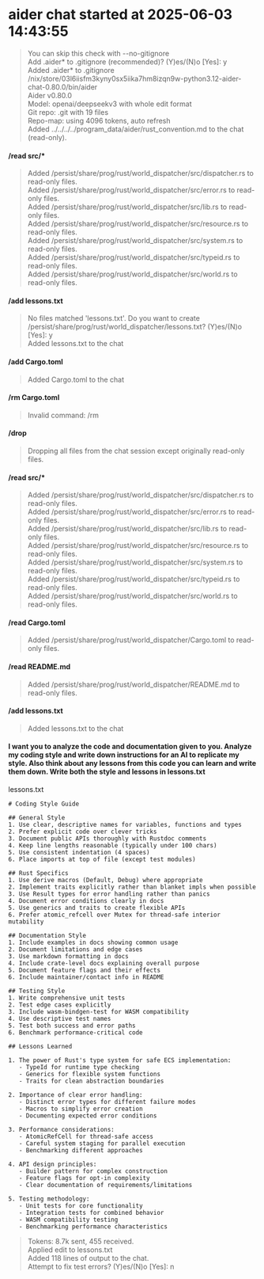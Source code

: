 
# aider chat started at 2025-06-03 14:43:55

> You can skip this check with --no-gitignore  
> Add .aider* to .gitignore (recommended)? (Y)es/(N)o [Yes]: y  
> Added .aider* to .gitignore  
> /nix/store/03l6iisfm3kyny0sx5iika7hm8izqn9w-python3.12-aider-chat-0.80.0/bin/aider  
> Aider v0.80.0  
> Model: openai/deepseekv3 with whole edit format  
> Git repo: .git with 19 files  
> Repo-map: using 4096 tokens, auto refresh  
> Added ../../../../program_data/aider/rust_convention.md to the chat (read-only).  

#### /read src/*  
> Added /persist/share/prog/rust/world_dispatcher/src/dispatcher.rs to read-only files.  
> Added /persist/share/prog/rust/world_dispatcher/src/error.rs to read-only files.  
> Added /persist/share/prog/rust/world_dispatcher/src/lib.rs to read-only files.  
> Added /persist/share/prog/rust/world_dispatcher/src/resource.rs to read-only files.  
> Added /persist/share/prog/rust/world_dispatcher/src/system.rs to read-only files.  
> Added /persist/share/prog/rust/world_dispatcher/src/typeid.rs to read-only files.  
> Added /persist/share/prog/rust/world_dispatcher/src/world.rs to read-only files.  

#### /add lessons.txt  
> No files matched 'lessons.txt'. Do you want to create /persist/share/prog/rust/world_dispatcher/lessons.txt? (Y)es/(N)o [Yes]: y  
> Added lessons.txt to the chat  

#### /add Cargo.toml  
> Added Cargo.toml to the chat  

#### /rm  Cargo.toml  
> Invalid command: /rm  

#### /drop  
> Dropping all files from the chat session except originally read-only files.  

#### /read src/*  
> Added /persist/share/prog/rust/world_dispatcher/src/dispatcher.rs to read-only files.  
> Added /persist/share/prog/rust/world_dispatcher/src/error.rs to read-only files.  
> Added /persist/share/prog/rust/world_dispatcher/src/lib.rs to read-only files.  
> Added /persist/share/prog/rust/world_dispatcher/src/resource.rs to read-only files.  
> Added /persist/share/prog/rust/world_dispatcher/src/system.rs to read-only files.  
> Added /persist/share/prog/rust/world_dispatcher/src/typeid.rs to read-only files.  
> Added /persist/share/prog/rust/world_dispatcher/src/world.rs to read-only files.  

#### /read Cargo.toml  
> Added /persist/share/prog/rust/world_dispatcher/Cargo.toml to read-only files.  

#### /read README.md  
> Added /persist/share/prog/rust/world_dispatcher/README.md to read-only files.  

#### /add lessons.txt  
> Added lessons.txt to the chat  

#### I want you to analyze the code and documentation given to you. Analyze my coding style and write down instructions for an AI to replicate my style. Also think about any lessons from this code you can learn and write them down. Write both the style and lessons in lessons.txt  

lessons.txt
````
# Coding Style Guide

## General Style
1. Use clear, descriptive names for variables, functions and types
2. Prefer explicit code over clever tricks
3. Document public APIs thoroughly with Rustdoc comments
4. Keep line lengths reasonable (typically under 100 chars)
5. Use consistent indentation (4 spaces)
6. Place imports at top of file (except test modules)

## Rust Specifics
1. Use derive macros (Default, Debug) where appropriate
2. Implement traits explicitly rather than blanket impls when possible
3. Use Result types for error handling rather than panics
4. Document error conditions clearly in docs
5. Use generics and traits to create flexible APIs
6. Prefer atomic_refcell over Mutex for thread-safe interior mutability

## Documentation Style
1. Include examples in docs showing common usage
2. Document limitations and edge cases
3. Use markdown formatting in docs
4. Include crate-level docs explaining overall purpose
5. Document feature flags and their effects
6. Include maintainer/contact info in README

## Testing Style
1. Write comprehensive unit tests
2. Test edge cases explicitly
3. Include wasm-bindgen-test for WASM compatibility
4. Use descriptive test names
5. Test both success and error paths
6. Benchmark performance-critical code

## Lessons Learned

1. The power of Rust's type system for safe ECS implementation:
   - TypeId for runtime type checking
   - Generics for flexible system functions
   - Traits for clean abstraction boundaries

2. Importance of clear error handling:
   - Distinct error types for different failure modes
   - Macros to simplify error creation
   - Documenting expected error conditions

3. Performance considerations:
   - AtomicRefCell for thread-safe access
   - Careful system staging for parallel execution
   - Benchmarking different approaches

4. API design principles:
   - Builder pattern for complex construction
   - Feature flags for opt-in complexity
   - Clear documentation of requirements/limitations

5. Testing methodology:
   - Unit tests for core functionality
   - Integration tests for combined behavior
   - WASM compatibility testing
   - Benchmarking performance characteristics
````

> Tokens: 8.7k sent, 455 received.  
> Applied edit to lessons.txt  
> Added 118 lines of output to the chat.  
> Attempt to fix test errors? (Y)es/(N)o [Yes]: n  
